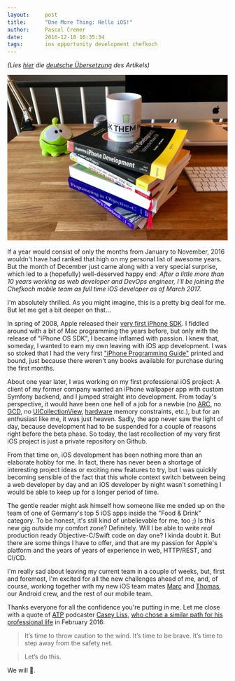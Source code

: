 ```yaml
---
layout:     post
title:      "One More Thing: Hello iOS!"
author:     Pascal Cremer
date:       2016-12-18 16:35:34
tags:       ios opportunity development chefkoch
---
```


*(Lies [hier](https://dayone.me/2J4lza4) die [deutsche Übersetzung](https://dayone.me/2J4lza4) des Artikels)*

![Hello iOS](https://raw.githubusercontent.com/b00giZm/b00gizm.github.io/master/uploads/one-more-thing01.jpg)

If a year would consist of only the months from January to November, 2016 wouldn't have had ranked that high on my personal list of awesome years. But the month of December just came along with a very special surprise, which led to a (hopefully) well-deserved happy end: *After a little more than 10 years working as web developer and DevOps engineer, I'll be joining the Chefkoch mobile team as full time iOS developer as of March 2017.*

I'm absolutely thrilled. As you might imagine, this is a pretty big deal for me. But let me get a bit deeper on that…

In spring of 2008, Apple released their [very first iPhone SDK](http://www.apple.com/pr/library/2008/03/06Apple-Announces-iPhone-2-0-Software-Beta.html). I fiddled around with a bit of Mac programming the years before, but only with the release of "iPhone OS SDK", I became inflamed with passion. I knew that, someday, I wanted to earn my own leaving with iOS app development. I was so stoked that I had the very first ["iPhone Programming Guide"](http://cs.rocky.edu/~bennera/Archive/2008-2009/2008_Fall/csc258/notes/AppleDocs/iPhoneOSProgrammingGuide.pdf) printed and bound, just because there weren't any books available for purchase during the first months.

About one year later, I was working on my first professional iOS project: A client of my former company wanted an iPhone wallpaper app with custom Symfony backend, and I jumped straight into development. From today's perspective, it would have been one hell of a job for a newbie (no [ARC](https://en.wikipedia.org/wiki/Automatic_Reference_Counting), no [GCD](https://developer.apple.com/reference/dispatch), no [UICollectionView](https://developer.apple.com/reference/uikit/uicollectionview), [hardware](https://en.wikipedia.org/wiki/IPhone_3GS) memory constraints, etc.), but for an enthusiast like me, it was just heaven. Sadly, the app never saw the light of day, because development had to be suspended for a couple of reasons right before the beta phase. So today, the last recollection of my very first iOS project is just a private repository on Github.

From that time on, iOS development has been nothing more than an elaborate hobby for me. In fact, there has never been a shortage of interesting project ideas or exciting new features to try, but I was quickly becoming sensible of the fact that this whole context switch between being a web developer by day and an iOS developer by night wasn't something I would be able to keep up for a longer period of time.

The gentle reader might ask himself how someone like me ended up on the team of one of Germany's top 5 iOS apps inside the "Food & Drink" category. To be honest, it's still kind of unbelievable for me, too ;) Is this new gig outside my comfort zone? Definitely. Will I be able to write *real* production ready Objective-C/Swift code on day one? I kinda doubt it. But there are some things I have to offer, and that are my passion for Apple's platform and the years of years of experience in web, HTTP/REST, and CI/CD.

I'm really sad about leaving my current team in a couple of weeks, but, first and foremost, I'm excited for all the new challenges ahead of me, and, of course, working together with my new iOS team mates [Marc](https://twitter.com/mkalme) and [Thomas](https://twitter.com/Muscovado), our Android crew, and the rest of our mobile team.

Thanks everyone for all the confidence you're putting in me. Let me close with a quote of [ATP](http://atp.fm/) podcaster [Casey Liss](https://twitter.com/caseyliss), [who chose a similar path for his professional life](https://www.caseyliss.com/2016/2/8/alloc-init) in February 2016:

> It’s time to throw caution to the wind. It’s time to be brave. It’s time to step away from the safety net.

> Let’s do this.

We will .